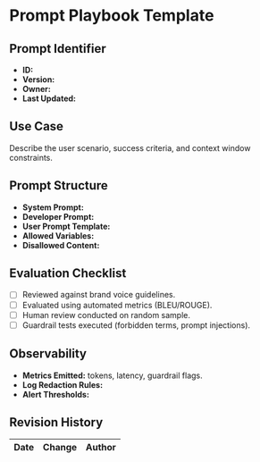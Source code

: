 # Prompt Playbook Template

## Prompt Identifier
- **ID:**
- **Version:**
- **Owner:**
- **Last Updated:**

## Use Case
Describe the user scenario, success criteria, and context window constraints.

## Prompt Structure
- **System Prompt:**
- **Developer Prompt:**
- **User Prompt Template:**
- **Allowed Variables:**
- **Disallowed Content:**

## Evaluation Checklist
- [ ] Reviewed against brand voice guidelines.
- [ ] Evaluated using automated metrics (BLEU/ROUGE).
- [ ] Human review conducted on random sample.
- [ ] Guardrail tests executed (forbidden terms, prompt injections).

## Observability
- **Metrics Emitted:** tokens, latency, guardrail flags.
- **Log Redaction Rules:**
- **Alert Thresholds:**

## Revision History
| Date | Change | Author |
| --- | --- | --- |

